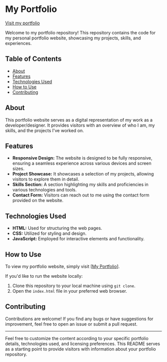 # My Portfolio

[Visit my portfolio](https://swayam02072001.github.io/my_portfolio/)

Welcome to my portfolio repository! This repository contains the code for my personal portfolio website, showcasing my projects, skills, and experiences.

## Table of Contents

- [About](#about)
- [Features](#features)
- [Technologies Used](#technologies-used)
- [How to Use](#how-to-use)
- [Contributing](#contributing)

## About

This portfolio website serves as a digital representation of my work as a developer/designer. It provides visitors with an overview of who I am, my skills, and the projects I've worked on.

## Features

- **Responsive Design:** The website is designed to be fully responsive, ensuring a seamless experience across various devices and screen sizes.
- **Project Showcase:** It showcases a selection of my projects, allowing visitors to explore them in detail.
- **Skills Section:** A section highlighting my skills and proficiencies in various technologies and tools.
- **Contact Form:** Visitors can reach out to me using the contact form provided on the website.

## Technologies Used

- **HTML:** Used for structuring the web pages.
- **CSS:** Utilized for styling and design.
- **JavaScript:** Employed for interactive elements and functionality.

## How to Use

To view my portfolio website, simply visit [[My Portfolio](https://swayam02072001.github.io/my_portfolio/)].

If you'd like to run the website locally:

1. Clone this repository to your local machine using `git clone`.
2. Open the `index.html` file in your preferred web browser.

## Contributing

Contributions are welcome! If you find any bugs or have suggestions for improvement, feel free to open an issue or submit a pull request.


---

Feel free to customize the content according to your specific portfolio details, technologies used, and licensing preferences. This README serves as a starting point to provide visitors with information about your portfolio repository.
